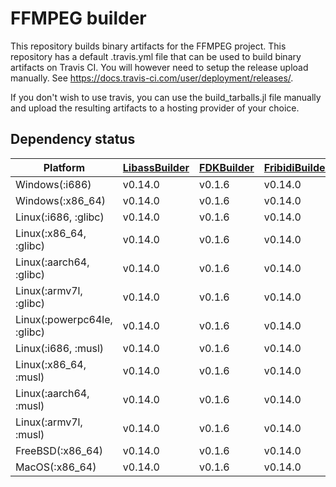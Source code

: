 # FFMPEG builder

This repository builds binary artifacts for the FFMPEG project.
This repository has a default .travis.yml file that can be used to build
binary artifacts on Travis CI. You will however need to setup the release
upload manually. See https://docs.travis-ci.com/user/deployment/releases/.

If you don't wish to use travis, you can use the build_tarballs.jl
file manually and upload the resulting artifacts to a hosting provider
of your choice.

## Dependency status
| Platform | [LibassBuilder](https://github.com/JuliaIO/LibassBuilder) | [FDKBuilder](https://github.com/SimonDanisch/FDKBuilder) | [FribidiBuilder](https://github.com/SimonDanisch/FribidiBuilder) | [FreeTypeBuilder](https://github.com/JuliaGraphics/FreeTypeBuilder) | [LAMEBuilder](https://github.com/SimonDanisch/LAMEBuilder) | [LibVorbisBuilder](https://github.com/JuliaIO/LibVorbisBuilder) | [OggBuilder](https://github.com/staticfloat/OggBuilder) | [LibVPXBuilder](https://github.com/jpsamaroo/LibVPXBuilder) | [x264Builder](https://github.com/ianshmean/x264Builder) | [x265Builder](https://github.com/jpsamaroo/x265Builder) |
|-----------------------------|-----------------------------------------------------------|----------------------------------------------------------|------------------------------------------------------------------|---------------------------------------------------------------------|------------------------------------------------------------|-----------------------------------------------------------------|---------------------------------------------------------|-------------------------------------------------------------|---------------------------------------------------------|---------------------------------------------------------|
| Windows(:i686) | v0.14.0 | v0.1.6 | v0.14.0 | v2.9.0-0 | x | v1.3.6 | v1.3.3 | x | v2019.5.25 | x |
| Windows(:x86_64) | v0.14.0 | v0.1.6 | v0.14.0 | v2.9.0-0 | x | v1.3.6 | v1.3.3 | x | v2019.5.25 | x |
| Linux(:i686, :glibc) | v0.14.0 | v0.1.6 | v0.14.0 | v2.9.0-0 | v3.100.0 | v1.3.6 | v1.3.3 | x | v2019.5.25 | x |
| Linux(:x86_64, :glibc) | v0.14.0 | v0.1.6 | v0.14.0 | v2.9.0-0 | v3.100.0 | v1.3.6 | v1.3.3 | v5.0.0 | v2019.5.25 | x |
| Linux(:aarch64, :glibc) | v0.14.0 | v0.1.6 | v0.14.0 | v2.9.0-0 | v3.100.0 | v1.3.6 | v1.3.3 | x | v2019.5.25 | x |
| Linux(:armv7l, :glibc) | v0.14.0 | v0.1.6 | v0.14.0 | v2.9.0-0 | v3.100.0 | v1.3.6 | v1.3.3 | x | v2019.5.25 | x |
| Linux(:powerpc64le, :glibc) | v0.14.0 | v0.1.6 | v0.14.0 | v2.9.0-0 | v3.100.0 | v1.3.6 | v1.3.3 | x | v2019.5.25 | x |
| Linux(:i686, :musl) | v0.14.0 | v0.1.6 | v0.14.0 | v2.9.0-0 | v3.100.0 | v1.3.6 | v1.3.3 | x | v2019.5.25 | x |
| Linux(:x86_64, :musl) | v0.14.0 | v0.1.6 | v0.14.0 | v2.9.0-0 | v3.100.0 | v1.3.6 | v1.3.3 | x | v2019.5.25 | x |
| Linux(:aarch64, :musl) | v0.14.0 | v0.1.6 | v0.14.0 | v2.9.0-0 | v3.100.0 | not supported | v1.3.3 | x | v2019.5.25 | x |
| Linux(:armv7l, :musl) | v0.14.0 | v0.1.6 | v0.14.0 | v2.9.0-0 | v3.100.0 | not supported | v1.3.3 | x | v2019.5.25 | x |
| FreeBSD(:x86_64) | v0.14.0 | v0.1.6 | v0.14.0 | v2.9.0-0 | v3.100.0 | v1.3.6 | v1.3.3 | x | v2019.5.25 | x |
| MacOS(:x86_64) | v0.14.0 | v0.1.6 | v0.14.0 | v2.9.0-0 | x | v1.3.6 | v1.3.3 | x | v2019.5.25 | x |
